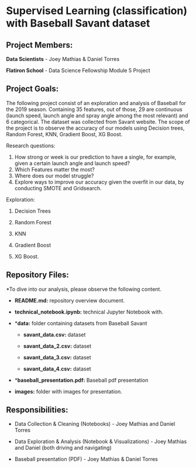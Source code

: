# Supervised Learning (classification) with Baseball Savant dataset

## Project Members:

**Data Scientists** - Joey Mathias & Daniel Torres

**Flatiron School** - Data Science Fellowship Module 5 Project

## Project Goals:

The following project consist of an exploration and analysis of Baseball for the 2019 season. Containing 35 features, out of those, 29 are continuous (launch speed, launch angle and spray angle among the most relevant) and 6 categorical.  The dataset was collected from Savant website. The scope of the project is to observe the accuracy of our models using Decision trees, Random Forest, KNN, Gradient Boost, XG Boost.
 

Research questions:
1) How strong or week is our prediction to have a single, for example, given a certain launch angle and launch speed?
2) Which Features matter the most?
3) Where does our model struggle?
4) Explore ways to improve our accuracy given the overfit in our data, by conducting SMOTE and Gridsearch.  

Exploration:

1. Decision Trees

2. Random Forest

2. KNN

3. Gradient Boost

4. XG Boost.


## Repository Files:

*To dive into our analysis, please observe the following content.

- **README.md:** repository overview document.

- **technical_notebook.ipynb:** technical Jupyter Notebook with. 

- ***data:** folder containing datasets from Baseball Savant

  - **savant_data.csv:** dataset
  
  - **savant_data_2.csv:** dataset
  
  - **savant_data_3.csv:** dataset
  
  - **savant_data_4.csv:** dataset 
  
- ***baseball_presentation.pdf:** Baseball pdf presentation

- **images:** folder with images for presentation.


## Responsibilities:

- Data Collection & Cleaning (Notebooks) - Joey Mathias and Daniel Torres

- Data Exploration & Analysis (Notebook & Visualizations) - Joey Mathias and Daniel (both driving and navigating)

- Baseball presentation (PDF) - Joey Mathias & Daniel Torres 